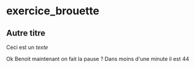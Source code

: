 # exercice_brouette

## Autre titre
Ceci est un *texte*

Ok Benoit maintenant on fait la pause ?
Dans moins d'une minute il est 44